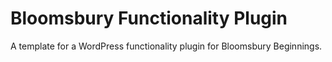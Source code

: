 # Bloomsbury Functionality Plugin

A template for a WordPress functionality plugin for Bloomsbury Beginnings.

